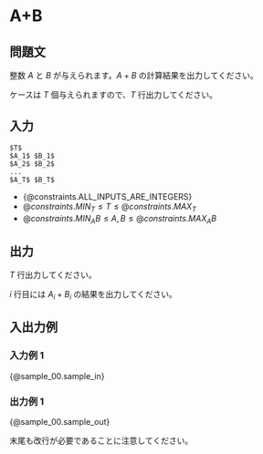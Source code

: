 # A+B

## 問題文

整数 $A$ と $B$ が与えられます。$A + B$ の計算結果を出力してください。

ケースは $T$ 個与えられますので、$T$ 行出力してください。

## 入力

```
$T$
$A_1$ $B_1$
$A_2$ $B_2$
...
$A_T$ $B_T$
```

- {@constraints.ALL_INPUTS_ARE_INTEGERS}
- ${@constraints.MIN_T} \leq T \leq {@constraints.MAX_T}$
- ${@constraints.MIN_AB} \leq A, B \leq {@constraints.MAX_AB}$

## 出力

$T$ 行出力してください。

$i$ 行目には $A_i + B_i$ の結果を出力してください。

## 入出力例

### 入力例 1
{@sample_00.sample_in}

### 出力例 1
{@sample_00.sample_out}

末尾も改行が必要であることに注意してください。
